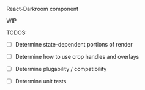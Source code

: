 React-Darkroom component

WIP


TODOS:

- [ ] Determine state-dependent portions of render
- [ ] Determine how to use crop handles and overlays
- [ ] Determine plugability / compatibility
- [ ] Determine unit tests

